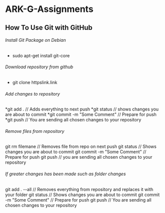 # ARK-G-Assignments

## How To Use Git with GitHub
###### Install Git Package on Debian
* sudo apt-get install git-core

###### Download repository from github
* git clone httpslink.link


###### Add changes to repository
*git add .           // Adds everything to next push
*git status            // shows changes you are about to commit
*git commit -m "Some Comment"  // Prepare for push</li>
*git push            // You are sending all chosen changes to your repository


###### Remove files from repository
git rm filemane         // Removes file from repo on next push</li>
git status            // Shows changes you are about to commit</li>
git commit -m "Some Comment"  // Prepare for push</li>
git push            // you are sending all chosen changes to your repository</li>


###### If greater changes has been made such as folder changes
git add . --all         // Removes everything from repository and replaces it with your folder</li>
git status            // Shows changes you are about to commit</li>
git commit -m "Some Comment"  // Prepare for push</li>
git push            // You are sending all chosen changes to your repository</li>
